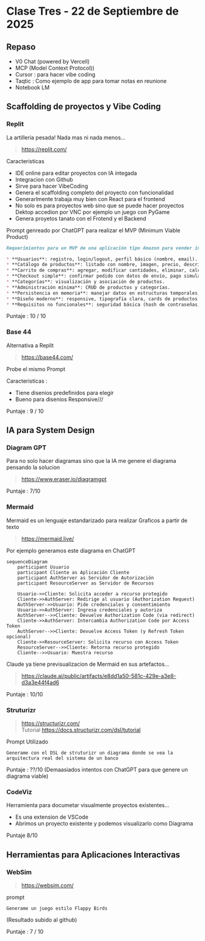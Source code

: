 # Clase Tres - 22 de Septiembre de 2025

## Repaso

* V0 Chat (powered by Vercell)
* MCP (Model Context Protocol))
* Cursor : para hacer vibe coding
* Taqtic : Como ejemplo de app para tomar notas en reunione
* Notebook LM

## Scaffolding de proyectos y Vibe Coding

### Replit 

La artilleria pesada!
Nada mas ni nada menos...
> https://replit.com/

Caracteristicas 
* IDE online para editar proyectos con IA integada
* Integracion con Github
* Sirve para hacer VibeCoding
* Genera el scaffolding completo del proyecto con funcionalidad
* Generarlmente trabaja muy bien con React para el frontend
* No solo es para proyectos web sino que se puede hacer proyectos Dektop accedion por VNC por ejemplo un juego con PyGame
* Genera proyetos tanato con el Frotend y el Backend

Prompt genreado por ChatGPT para realizar el MVP (Minimum Viable Product)
```markdown
Requerimientos para un MVP de una aplicación tipo Amazon para vender insumos de electrónica:

* **Usuarios**: registro, login/logout, perfil básico (nombre, email).
* **Catálogo de productos**: listado con nombre, imagen, precio, descripción, stock; búsqueda por nombre; filtros por categorías; detalle de producto.
* **Carrito de compras**: agregar, modificar cantidades, eliminar, calcular total.
* **Checkout simple**: confirmar pedido con datos de envío, pago simulado.
* **Categorías**: visualización y asociación de productos.
* **Administración mínima**: CRUD de productos y categorías.
* **Persistencia en memoria**: manejar datos en estructuras temporales, preparado para migrar a base de datos a futuro.
* **Diseño moderno**: responsive, tipografía clara, cards de productos con sombras suaves, barra superior con buscador y carrito, navegación por categorías.
* **Requisitos no funcionales**: seguridad básica (hash de contraseñas, validación), buena performance (lazy loading en imágenes), arquitectura preparada para escalar.

```

Puntaje : 10 / 10 

### Base 44

Alternativa a Replit

> https://base44.com/

Probe el mismo Prompt
  
Caracteristicas :
* Tiene disenios predefinidos para elegir
* Bueno para disenios Responsive///
  
Puntaje : 9 / 10

## IA para System Design

### Diagram GPT

Para no solo hacer diagramas sino que la IA me genere el diagrama pensando la solucion
> https://www.eraser.io/diagramgpt

Puntaje : 7/10

### Mermaid

Mermaid es un lenguaje estandarizado para realizar Graficos a partir de texto

> https://mermaid.live/

Por ejemplo generamos este diagrama en ChatGPT

```mermaid
sequenceDiagram
    participant Usuario
    participant Cliente as Aplicación Cliente
    participant AuthServer as Servidor de Autorización
    participant ResourceServer as Servidor de Recursos

    Usuario->>Cliente: Solicita acceder a recurso protegido
    Cliente->>AuthServer: Redirige al usuario (Authorization Request)
    AuthServer->>Usuario: Pide credenciales y consentimiento
    Usuario->>AuthServer: Ingresa credenciales y autoriza
    AuthServer-->>Cliente: Devuelve Authorization Code (via redirect)
    Cliente->>AuthServer: Intercambia Authorization Code por Access Token
    AuthServer-->>Cliente: Devuelve Access Token (y Refresh Token opcional)
    Cliente->>ResourceServer: Solicita recurso con Access Token
    ResourceServer-->>Cliente: Retorna recurso protegido
    Cliente-->>Usuario: Muestra recurso

```

Claude ya tiene previsualizacion de Mermaid en sus artefactos...
> https://claude.ai/public/artifacts/e8dd1a50-581c-429e-a3e8-d3a3e44f4ad6

Puntaje : 10/10
 
### Struturizr

> https://structurizr.com/    
Tutorial
> https://docs.structurizr.com/dsl/tutorial

Prompt Utilizado
```
Generame con el DSL de struturizr un diagrama donde se vea la arquitectura real del sistema de un banco
```

Puntaje : ??/10 (Demaasiados intentos con ChatGPT para que genere un diagrama viable)


### CodeViz

Herramienta para documetar visualmente proyectos existentes...
* Es una extension de VSCode
* Abrimos un proyecto existente y podemos visualizarlo como Diagrama

Puntaje 8/10

## Herramientas para Aplicaciones Interactivas

### WebSim

> https://websim.com/

prompt

```
Generame un juego estilo Flappy Birds
```
(Resultado subido al github)

Puntaje : 7 / 10 

